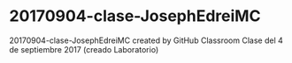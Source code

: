 # 20170904-clase-JosephEdreiMC
20170904-clase-JosephEdreiMC created by GitHub Classroom
Clase del 4 de septiembre 2017 (creado Laboratorio)
